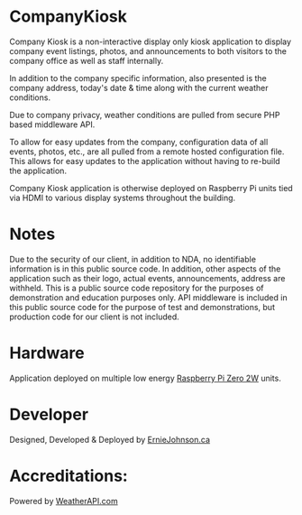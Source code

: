 
# CompanyKiosk
Company Kiosk is a non-interactive display only kiosk application to display company event listings, photos, and announcements to both visitors to the company office as well as staff internally.

In addition to the company specific information, also presented is the company address, today's date & time along with the current weather conditions.

Due to company privacy, weather conditions are pulled from secure PHP based middleware API.

To allow for easy updates from the company, configuration data of all events, photos, etc., are all pulled from a remote hosted configuration file. This allows for easy updates to the application without having to re-build the application.

Company Kiosk application is otherwise deployed on Raspberry Pi units tied via HDMI to various display systems throughout the building.

# Notes
Due to the security of our client, in addition to NDA, no identifiable information is in this public source code.  In addition, other aspects of the application such as their logo, actual events, announcements, address are withheld. This is a public source code repository for the purposes of demonstration and education purposes only. API middleware is included in this public source code for the purpose of test and demonstrations, but production code for our client is not included.

# Hardware
Application deployed on multiple low energy <a href="https://amzn.to/42h0TsP">Raspberry Pi Zero 2W</a> units.

# Developer
Designed, Developed & Deployed by <a href="https://www.erniejohnson.ca/" title="ErnieJohnson.ca">ErnieJohnson.ca</a>

# Accreditations:
Powered by <a href="https://www.weatherapi.com/" title="Free Weather API">WeatherAPI.com</a>